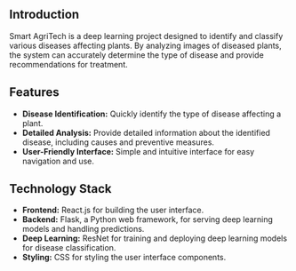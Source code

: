 ## Introduction

Smart AgriTech is a deep learning project designed to identify and classify various diseases affecting plants. By analyzing images of diseased plants, the system can accurately determine the type of disease and provide recommendations for treatment.

## Features

- **Disease Identification:** Quickly identify the type of disease affecting a plant.
- **Detailed Analysis:** Provide detailed information about the identified disease, including causes and preventive measures.
- **User-Friendly Interface:** Simple and intuitive interface for easy navigation and use.

## Technology Stack

- **Frontend:** React.js for building the user interface.
- **Backend:** Flask, a Python web framework, for serving deep learning models and handling predictions.
- **Deep Learning:** ResNet for training and deploying deep learning models for disease classification.
- **Styling:** CSS for styling the user interface components.
